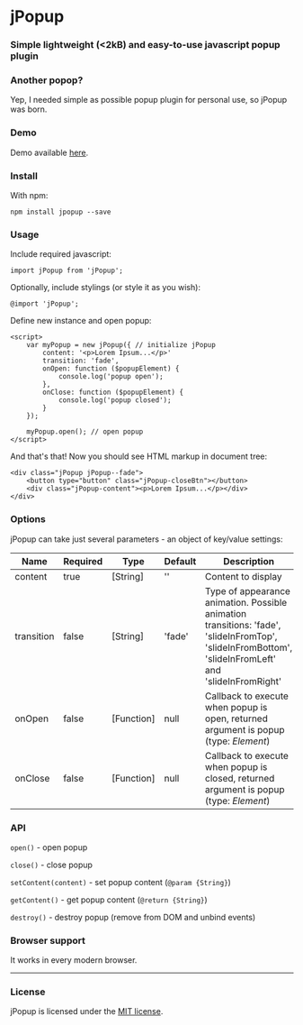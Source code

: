 # jPopup #
### Simple lightweight (<2kB) and easy-to-use javascript popup plugin ###

### Another popop? ###
Yep, I needed simple as possible popup plugin for personal use, so jPopup was born.

### Demo ###

Demo available [here](https://robiveli.github.io/jpopup/).

### Install ###

With npm:
```
npm install jpopup --save
```

### Usage ###

Include required javascript:

```
import jPopup from 'jPopup';
```

Optionally, include stylings (or style it as you wish):
```
@import 'jPopup';
```

Define new instance and open popup:
```
<script>
    var myPopup = new jPopup({ // initialize jPopup
    	content: '<p>Lorem Ipsum...</p>'
        transition: 'fade',
        onOpen: function ($popupElement) {
            console.log('popup open');
        },
        onClose: function ($popupElement) {
            console.log('popup closed');
        }
    });

    myPopup.open(); // open popup
</script>
```

And that's that! Now you should see HTML markup in document tree:
```
<div class="jPopup jPopup--fade">
    <button type="button" class="jPopup-closeBtn"></button>
    <div class="jPopup-content"><p>Lorem Ipsum...</p></div>
</div>
```

### Options ###

jPopup can take just several parameters - an object of key/value settings:

 Name                | Required | Type          | Default     | Description |
| ---                | ---      | ---           | ---         | ---         |
| content                 | true     | [String]      | ''  | Content to display |
| transition                 | false     | [String]      | 'fade'  | Type of appearance animation. Possible animation transitions: 'fade', 'slideInFromTop', 'slideInFromBottom', 'slideInFromLeft' and 'slideInFromRight' |
| onOpen                 | false     | [Function]      | null  | Callback to execute when popup is open,  returned argument is popup (type: *Element*) |
| onClose                 | false     | [Function]      | null  | Callback to execute when popup is closed, returned argument is popup (type: *Element*)  |


### API ###

`open()` - open popup

`close()` - close popup

`setContent(content)` - set popup content (`@param {String}`)

`getContent()` - get popup content (`@return {String}`)

`destroy()` - destroy popup (remove from DOM and unbind events)


### Browser support ###

It works in every modern browser.

---

### License  ###

jPopup is licensed under the [MIT license](http://opensource.org/licenses/MIT).
